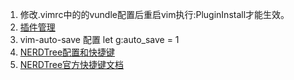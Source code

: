 1. 修改.vimrc中的的vundle配置后重启vim执行:PluginInstall才能生效。     
1. [插件管理](https://github.com/VundleVim/Vundle.vim)       
1. vim-auto-save 配置 let g:auto_save = 1      
1. [NERDTree配置和快捷键](https://blog.csdn.net/Demorngel/article/details/69053717)          
1. [NERDTree官方快捷键文档](https://github.com/scrooloose/nerdtree/blob/master/doc/NERDTree.txt)                   
